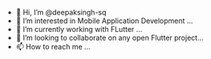 - 👋 Hi, I’m @deepaksingh-sq
- 👀 I’m interested in Mobile Application Development ...
- 🌱 I’m currently working with FLutter ...
- 💞️ I’m looking to collaborate on any open Flutter project...
- 📫 How to reach me ...

<!---
deepaksingh-sq/deepaksingh-sq is a ✨ special ✨ repository because its `README.md` (this file) appears on your GitHub profile.
You can click the Preview link to take a look at your changes.
--->
